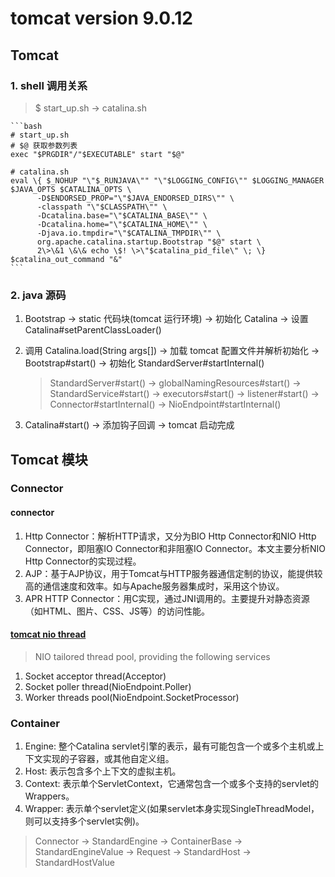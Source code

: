 # tomcat version 9.0.12

## Tomcat
### 1. shell 调用关系
> $ start_up.sh -> catalina.sh
    
    ```bash
    # start_up.sh
    # $@ 获取参数列表
    exec "$PRGDIR"/"$EXECUTABLE" start "$@"
    
    # catalina.sh
    eval \{ $_NOHUP "\"$_RUNJAVA\"" "\"$LOGGING_CONFIG\"" $LOGGING_MANAGER $JAVA_OPTS $CATALINA_OPTS \
          -D$ENDORSED_PROP="\"$JAVA_ENDORSED_DIRS\"" \
          -classpath "\"$CLASSPATH\"" \
          -Dcatalina.base="\"$CATALINA_BASE\"" \
          -Dcatalina.home="\"$CATALINA_HOME\"" \
          -Djava.io.tmpdir="\"$CATALINA_TMPDIR\"" \
          org.apache.catalina.startup.Bootstrap "$@" start \
          2\>\&1 \&\& echo \$! \>\"$catalina_pid_file\" \; \} $catalina_out_command "&"
    ```
    
### 2. java 源码
1. Bootstrap -> static 代码块(tomcat 运行环境) ->  初始化 Catalina -> 设置 Catalina#setParentClassLoader() 
2. 调用 Catalina.load(String args[]) -> 加载 tomcat 配置文件并解析初始化 -> Bootstrap#start() -> 初始化 StandardServer#startInternal()
    > StandardServer#start() -> globalNamingResources#start() -> StandardService#start() -> executors#start()
     -> listener#start() -> Connector#startInternal() -> NioEndpoint#startInternal()
    
3. Catalina#start() -> 添加钩子回调 -> tomcat 启动完成


## Tomcat 模块
### Connector
#### connector
1. Http Connector：解析HTTP请求，又分为BIO Http Connector和NIO Http Connector，即阻塞IO Connector和非阻塞IO Connector。本文主要分析NIO Http Connector的实现过程。
2. AJP：基于AJP协议，用于Tomcat与HTTP服务器通信定制的协议，能提供较高的通信速度和效率。如与Apache服务器集成时，采用这个协议。
3. APR HTTP Connector：用C实现，通过JNI调用的。主要提升对静态资源（如HTML、图片、CSS、JS等）的访问性能。

#### [tomcat nio thread](../tomcat/util/net/NioEndpoint.java)
> NIO tailored thread pool, providing the following services
1. Socket acceptor thread(Acceptor)
2. Socket poller thread(NioEndpoint.Poller)
3. Worker threads pool(NioEndpoint.SocketProcessor)

### Container
1. Engine: 整个Catalina servlet引擎的表示，最有可能包含一个或多个主机或上下文实现的子容器，或其他自定义组。
2. Host: 表示包含多个上下文的虚拟主机。
3. Context: 表示单个ServletContext，它通常包含一个或多个支持的servlet的Wrappers。
4. Wrapper: 表示单个servlet定义(如果servlet本身实现SingleThreadModel，则可以支持多个servlet实例)。

> Connector -> StandardEngine -> ContainerBase -> StandardEngineValue -> Request -> StandardHost -> StandardHostValue  
